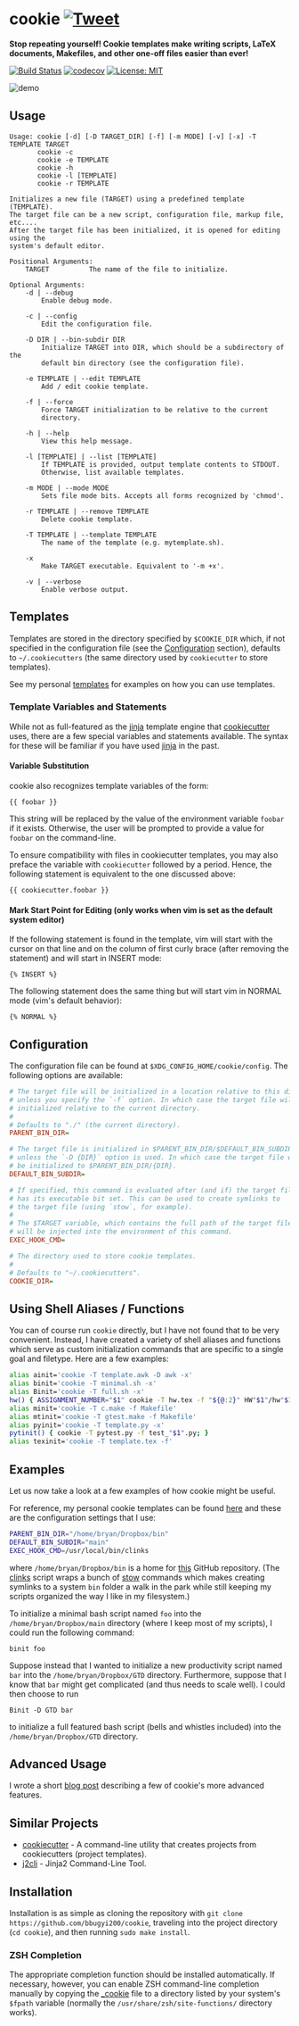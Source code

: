 # cookie [![Tweet](https://img.shields.io/twitter/url/http/shields.io.svg?style=social)](https://twitter.com/intent/tweet?text=Stop%20repeating%20yourself!%20Cookie%20templates%20make%20writing%20scripts,%20LaTeX%20documents,%20Makefiles,%20and%20other%20one-off%20files%20easier%20than%20ever!&url=https://github.com/bbugyi200/funky&via=bryan_bugyi&hashtags=Linux,commandlineftw,developers)

**Stop repeating yourself! Cookie templates make writing scripts, LaTeX documents, Makefiles, and other one-off files easier than ever!**

[![Build Status](https://travis-ci.org/bbugyi200/cookie.svg?branch=master)](https://travis-ci.org/bbugyi200/cookie) [![codecov](https://codecov.io/gh/bbugyi200/cookie/branch/master/graph/badge.svg)](https://codecov.io/gh/bbugyi200/cookie) [![License: MIT](https://img.shields.io/badge/License-MIT-yellow.svg)](https://opensource.org/licenses/MIT)

![demo]

## Usage
```
Usage: cookie [-d] [-D TARGET_DIR] [-f] [-m MODE] [-v] [-x] -T TEMPLATE TARGET
       cookie -c
       cookie -e TEMPLATE
       cookie -h
       cookie -l [TEMPLATE]
       cookie -r TEMPLATE

Initializes a new file (TARGET) using a predefined template (TEMPLATE).
The target file can be a new script, configuration file, markup file, etc....
After the target file has been initialized, it is opened for editing using the
system's default editor.

Positional Arguments:
    TARGET          The name of the file to initialize.

Optional Arguments:
    -d | --debug
        Enable debug mode.

    -c | --config
        Edit the configuration file.

    -D DIR | --bin-subdir DIR
        Initialize TARGET into DIR, which should be a subdirectory of the
        default bin directory (see the configuration file).

    -e TEMPLATE | --edit TEMPLATE
        Add / edit cookie template.

    -f | --force
        Force TARGET initialization to be relative to the current
        directory.

    -h | --help
        View this help message.

    -l [TEMPLATE] | --list [TEMPLATE]
        If TEMPLATE is provided, output template contents to STDOUT.
        Otherwise, list available templates. 

    -m MODE | --mode MODE
        Sets file mode bits. Accepts all forms recognized by 'chmod'.

    -r TEMPLATE | --remove TEMPLATE
        Delete cookie template.

    -T TEMPLATE | --template TEMPLATE
        The name of the template (e.g. mytemplate.sh).

    -x
        Make TARGET executable. Equivalent to '-m +x'.

    -v | --verbose
        Enable verbose output.
```

## Templates

Templates are stored in the directory specified by `$COOKIE_DIR` which, if not specified in the configuration file (see the [Configuration](#config) section), defaults to `~/.cookiecutters` (the same directory used by `cookiecutter` to store templates).

See my personal [templates] for examples on how you can use templates.

### Template Variables and Statements
While not as full-featured as the [jinja] template engine that [cookiecutter] uses, there are a few special variables and statements available. The syntax for these will be familiar if you have used [jinja] in the past.

#### Variable Substitution
cookie also recognizes template variables of the form:
```
{{ foobar }}
```
This string will be replaced by the value of the environment variable `foobar` if it exists. Otherwise, the user will be prompted to provide a value for `foobar` on the command-line.

To ensure compatibility with files in cookiecutter templates, you may also preface the variable with `cookiecutter` followed by a period. Hence, the following statement is equivalent to the one discussed above:
``` 
{{ cookiecutter.foobar }}
```

#### Mark Start Point for Editing (only works when vim is set as the default system editor)
If the following statement is found in the template, vim will start with the cursor on that line and on the column of first curly brace (after removing the statement) and will start in INSERT mode:
```
{% INSERT %}
```

The following statement does the same thing but will start vim in NORMAL mode (vim's default behavior):
```
{% NORMAL %}
```

## <a name="config">Configuration</a>

The configuration file can be found at `$XDG_CONFIG_HOME/cookie/config`. The following options are available:

``` ini
# The target file will be initialized in a location relative to this directory
# unless you specify the `-f` option. In which case the target file will be
# initialized relative to the current directory.
#
# Defaults to "./" (the current directory).
PARENT_BIN_DIR=

# The target file is initialized in $PARENT_BIN_DIR/$DEFAULT_BIN_SUBDIR
# unless the `-D {DIR}` option is used. In which case the target file will
# be initialized to $PARENT_BIN_DIR/{DIR}.
DEFAULT_BIN_SUBDIR=

# If specified, this command is evaluated after (and if) the target file
# has its executable bit set. This can be used to create symlinks to
# the target file (using `stow`, for example).
#
# The $TARGET variable, which contains the full path of the target file,
# will be injected into the environment of this command.
EXEC_HOOK_CMD=

# The directory used to store cookie templates.
# 
# Defaults to "~/.cookiecutters".
COOKIE_DIR=
```

## Using Shell Aliases / Functions

You can of course run `cookie` directly, but I have not found that to
be very convenient. Instead, I have created a variety of shell aliases and
functions which serve as custom initialization commands that are specific to a
single goal and filetype. Here are a few examples:

``` bash
alias ainit='cookie -T template.awk -D awk -x'
alias binit='cookie -T minimal.sh -x'
alias Binit='cookie -T full.sh -x'
hw() { ASSIGNMENT_NUMBER="$1" cookie -T hw.tex -f "${@:2}" HW"$1"/hw"$1".tex; }
alias minit='cookie -T c.make -f Makefile'
alias mtinit='cookie -T gtest.make -f Makefile'
alias pyinit='cookie -T template.py -x'
pytinit() { cookie -T pytest.py -f test_"$1".py; }
alias texinit='cookie -T template.tex -f'
```

## Examples

Let us now take a look at a few examples of how cookie might be useful. 

For reference, my personal cookie templates can be found [here][templates] and these are the configuration settings that I use:
``` bash
PARENT_BIN_DIR="/home/bryan/Dropbox/bin"
DEFAULT_BIN_SUBDIR="main"
EXEC_HOOK_CMD=/usr/local/bin/clinks
```
where `/home/bryan/Dropbox/bin` is a home for [this][scripts] GitHub repository. (The [clinks] script wraps a bunch of [stow] commands which makes creating symlinks to a system `bin` folder a walk in the park while still keeping my scripts organized the way I like in my filesystem.)

To initialize a minimal bash script named `foo` into the `/home/bryan/Dropbox/main` directory (where I keep most of my scripts), I could run the following command:
```
binit foo
```
Suppose instead that I wanted to initialize a new productivity script named `bar` into the `/home/bryan/Dropbox/GTD` directory. Furthermore, suppose that I know that `bar` might get complicated (and thus needs to scale well). I could then choose to run
```
Binit -D GTD bar
```
to initialize a full featured bash script (bells and whistles included) into the `/home/bryan/Dropbox/GTD` directory.

## Advanced Usage

I wrote a short [blog post][blog] describing a few of cookie's more advanced features.

## Similar Projects

* [cookiecutter] - A command-line utility that creates projects from cookiecutters (project templates).
* [j2cli] - Jinja2 Command-Line Tool.

## Installation

Installation is as simple as cloning the repository with `git clone https://github.com/bbugyi200/cookie`, traveling into the project directory (`cd cookie`), and then running `sudo make install`.

### ZSH Completion

The appropriate completion function should be installed automatically. If necessary, however, you can enable ZSH command-line completion manually by copying the [\_cookie][zsh-completion] file to a directory listed by your system's `$fpath` variable (normally the `/usr/share/zsh/site-functions/` directory works).

[blog]: https://bryanbugyi.com/blog/tips-and-tricks-for-using-cookie/
[logo]: https://raw.githubusercontent.com/bbugyi200/cookie/master/img/logo.png
[demo]: https://raw.githubusercontent.com/bbugyi200/cookie/master/img/demo.gif "Cookie Demonstration GIF"
[jinja]: https://github.com/pallets/jinja
[cookiecutter]: https://github.com/audreyr/cookiecutter
[scripts]: https://github.com/bbugyi200/scripts
[clinks]: https://github.com/bbugyi200/scripts/blob/master/main/clinks
[templates]: https://github.com/bbugyi200/dotfiles/tree/master/.cookiecutters
[stow]: https://www.gnu.org/software/stow/manual/stow.html
[travis]: https://travis-ci.org/bbugyi200/cookie.svg?branch=master
[codecov]: https://codecov.io/gh/bbugyi200/cookie/branch/master/graph/badge.svg
[j2cli]: https://github.com/kolypto/j2cli
[zsh-completion]: https://github.com/bbugyi200/cookie/blob/master/scripts/zsh/_cookie
